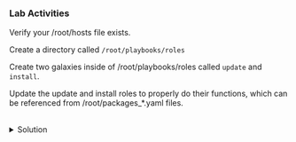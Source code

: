 ### Lab Activities
Verify your /root/hosts file exists.

Create a directory called ` /root/playbooks/roles `

Create two galaxies inside of /root/playbooks/roles called ` update ` and ` install `.

Update the update and install roles to properly do their functions, which can be referenced from /root/packages_*.yaml files.


<br>
<details>
<summary>Solution</summary>

```plain
cat /root/hosts
```{{exec}}

Note: There are variables now assigned to each of the servers (env)

make the directory structure as required.

```plain
mkdir -p /root/playbooks/roles
cd /root/playbooks/roles
```{{exec}}

Note: You're now moved into that directory and can create the required roles using ansible-galaxy command

```plain
ls -l
ansible-galaxy init update
```{{exec}}

and check

```plain
ls -l
tree
```{{exec}}

Now create the second role

```plain
ls -l
ansible-galaxy init install
```{{exec}}

and check again

```plain
ls -l
tree
```{{exec}}

Go into the update directory to update and create the right files.

```plain
vi /root/playbook/roles/update/tasks/main.yml
``` {{exec}}

`
---
# tasks file for update

- include_tasks: update.yaml
  tags:
    - update
`

You also have to create that file correctly with the tasks.

```plain
vi /root/playbook/roles/update/tasks/update.yaml
```{{exec}}

`
- name: Upgrade all packages to the latest version
  apt:
    name: "*"
    state: latest
`

Go into the update directory to update and create the right files.

```plain
vi /root/playbook/roles/update/tasks/main.yml
``` {{exec}}

`
---
# tasks file for update

- include_tasks: update.yaml
  tags:
    - update
`

Now you have to do that for the second directory

Go into the update directory to update and create the right files.

```plain
vi /root/playbook/roles/install/tasks/main.yml
``` {{exec}}

`
---
# tasks file for install

- include_tasks: install.yaml
  tags:
    - install
`

You also have to create that file correctly with the tasks.

```plain
vi /root/playbook/roles/install/tasks/install.yaml
```{{exec}}

`
- name: Debug env variables just to see them
debug:
    var: app

- name: Install apache2 on the web server
apt:
    pkg: 
    - apache2
    - php
    state: present
when: '"web" in app'

- name: Install mariadb on the web server
apt:
    pkg: 
    - mariadb-server
    - mariadb-client
    state: present
when: '"db" in app'
`


</details>